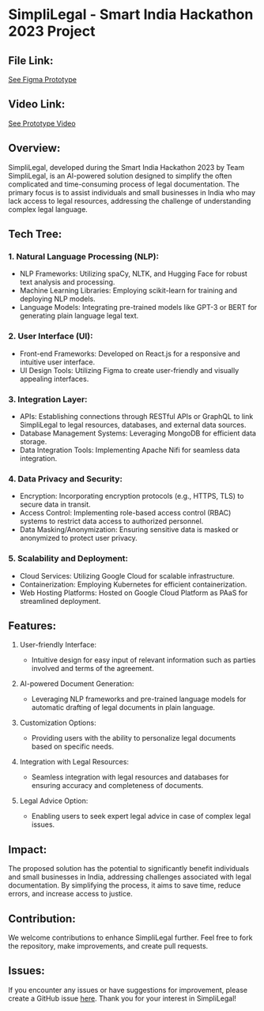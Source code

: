 # SimpliLegal - Smart India Hackathon 2023 Project

## File Link: 

[See Figma Prototype](https://www.figma.com/file/5QWWdnL4N0qX7jYEsxIJv1/Team-SimpliLegal?type=design&node-id=0%3A1&mode=design&t=qur8RtnYIr01WKpl-1)

## Video Link: 

[See Prototype Video](https://drive.google.com/file/d/1FmQARtgjQAO0Aiy9XxPXImnx8PHLP7se/view?usp=sharing)

## Overview:

SimpliLegal, developed during the Smart India Hackathon 2023 by Team SimpliLegal, is an AI-powered solution designed to simplify the often complicated and time-consuming process of legal documentation. The primary focus is to assist individuals and small businesses in India who may lack access to legal resources, addressing the challenge of understanding complex legal language.


## Tech Tree:

### 1. Natural Language Processing (NLP):

- NLP Frameworks: Utilizing spaCy, NLTK, and Hugging Face for robust text analysis and processing.
- Machine Learning Libraries: Employing scikit-learn for training and deploying NLP models.
- Language Models: Integrating pre-trained models like GPT-3 or BERT for generating plain language legal text.

### 2. User Interface (UI):

- Front-end Frameworks: Developed on React.js for a responsive and intuitive user interface.
- UI Design Tools: Utilizing Figma to create user-friendly and visually appealing interfaces.

### 3. Integration Layer:

- APIs: Establishing connections through RESTful APIs or GraphQL to link SimpliLegal to legal resources, databases, and external data sources.
- Database Management Systems: Leveraging MongoDB for efficient data storage.
- Data Integration Tools: Implementing Apache Nifi for seamless data integration.

### 4. Data Privacy and Security:

- Encryption: Incorporating encryption protocols (e.g., HTTPS, TLS) to secure data in transit.
- Access Control: Implementing role-based access control (RBAC) systems to restrict data access to authorized personnel.
- Data Masking/Anonymization: Ensuring sensitive data is masked or anonymized to protect user privacy.

### 5. Scalability and Deployment:

- Cloud Services: Utilizing Google Cloud for scalable infrastructure.
- Containerization: Employing Kubernetes for efficient containerization.
- Web Hosting Platforms: Hosted on Google Cloud Platform as PAaS for streamlined deployment.


## Features:

1. User-friendly Interface:
   - Intuitive design for easy input of relevant information such as parties involved and terms of the agreement.

2. AI-powered Document Generation:
   - Leveraging NLP frameworks and pre-trained language models for automatic drafting of legal documents in plain language.

3. Customization Options:
   - Providing users with the ability to personalize legal documents based on specific needs.

4. Integration with Legal Resources:
   - Seamless integration with legal resources and databases for ensuring accuracy and completeness of documents.

5. Legal Advice Option:
   - Enabling users to seek expert legal advice in case of complex legal issues.

## Impact:

The proposed solution has the potential to significantly benefit individuals and small businesses in India, addressing challenges associated with legal documentation. By simplifying the process, it aims to save time, reduce errors, and increase access to justice.


## Contribution:

We welcome contributions to enhance SimpliLegal further. Feel free to fork the repository, make improvements, and create pull requests.

## Issues:

If you encounter any issues or have suggestions for improvement, please create a GitHub issue [here](https://github.com/TeamSimpliLegal/SimpliLegal/issues).
Thank you for your interest in SimpliLegal!


